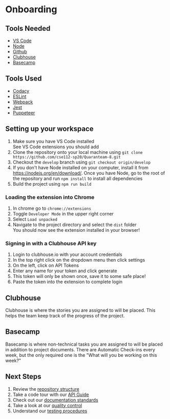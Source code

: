 # Onboarding
## Tools Needed
* [VS Code](https://code.visualstudio.com/)
* [Node](https://nodejs.org/en/download/)
* [Github](https://github.com/cse112-sp20/Quaranteam-8)
* [Clubhouse](https://app.clubhouse.io/quaranteam-8/dashboard)
* [Basecamp](https://3.basecamp.com/4479372/projects/16663197)
## Tools Used
* [Codacy](https://www.codacy.com/)
* [ESLint](https://eslint.org/)
* [Webpack](https://webpack.js.org/)
* [Jest](https://jestjs.io/)
* [Puppeteer](https://github.com/puppeteer/puppeteer)

## Setting up your workspace
1. Make sure you have VS Code installed <br/>
    See VS Code extensions you should add
2. Clone the repository onto your local machine using `git clone https://github.com/cse112-sp20/Quaranteam-8.git`
3. Checkout the `develop` branch using `git checkout origin/develop`
4. If you don't have Node installed on your computer, install it from https://nodejs.org/en/download/. Once you have Node, go to the root of the repository and run `npm install` to install all dependencies
5. Build the project using `npm run build`

### Loading the extension into Chrome
1. In chrome go to `chrome://extensions`
2. Toggle `Developer Mode` in the upper right corner
3. Select `Load unpacked`
4. Navigate to the project directory and select the `dist` folder <br/>
   You should now see the extension installed in your browser!

### Signing in with a Clubhouse API key
1. Login to clubhouse.io with your account credentials
2. In the top right click on the dropdown menu then click settings
3. On the left, click on API Tokens
4. Enter any name for your token and click generate
5. This token will only be shown once, save it to some safe place!
6. Paste the token into the extension to complete login


## Clubhouse
Clubhouse is where the stories you are assigned to will be placed. This helps the team keep track of the progress of the project.

## Basecamp
Basecamp is where non-technical tasks you are assigned to will be placed in addition to project documents.
There are Automatic Check-ins every week, but the only required one is the "What will you be working on this week?"

## Next Steps
1. Review the [repository structure](https://github.com/cse112-sp20/Quaranteam-8/wiki/Repository_Structure)
2. Take a code tour with our [API Guide](https://github.com/cse112-sp20/Quaranteam-8/wiki/API_Documentation)
3. Check out our [documentation standards](https://github.com/cse112-sp20/Quaranteam-8/wiki/Documentation_Guide)
4. Take a look at our [quality control](https://github.com/cse112-sp20/Quaranteam-8/wiki/Code_Quality)
5. Understand our [testing procedures](https://github.com/cse112-sp20/Quaranteam-8/wiki/Testing_Guide)